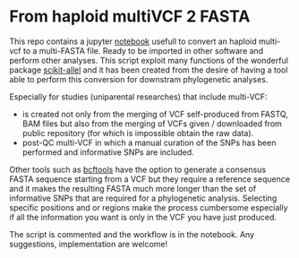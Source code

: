 # From haploid multiVCF 2 FASTA

This repo contains a jupyter [notebook](https://github.com/raveancic/fromhaplomulti-VCF2FASTA/blob/main/fromVCF2FASTABeastReport.ipynb) usefull to convert an haploid multi-vcf to a multi-FASTA file. Ready to be imported in other software and perform other analyses. 
This script exploit many functions of the wonderful package [scikit-allel](https://scikit-allel.readthedocs.io/en/stable/index.html) and it has been created from the desire of having a tool able to perform this conversion for downstram phylogenetic analyses. 

Especially for studies (uniparental researches) that include multi-VCF:

- is created not only from the merging of VCF self-produced from FASTQ, BAM files but also from the merging of VCFs given /  downloaded from public repository (for which is impossible obtain the raw data). 
- post-QC multi-VCF in which a manual curation of the SNPs has been performed and informative SNPs are included.

Other tools such as [bcftools](http://samtools.github.io/bcftools/bcftools.html#consensus) have the option to generate a consensus FASTA sequence starting from a VCF but they require a reference sequence and it makes the resulting FASTA much more longer than the set of informative SNPs that are required for a phylogenetic analysis. Selecting specific positions and or regions make the process cumbersome especially if all the information you want is only in the VCF you have just produced.

The script is commented and the workflow is in the notebook. Any suggestions, implementation are welcome!

